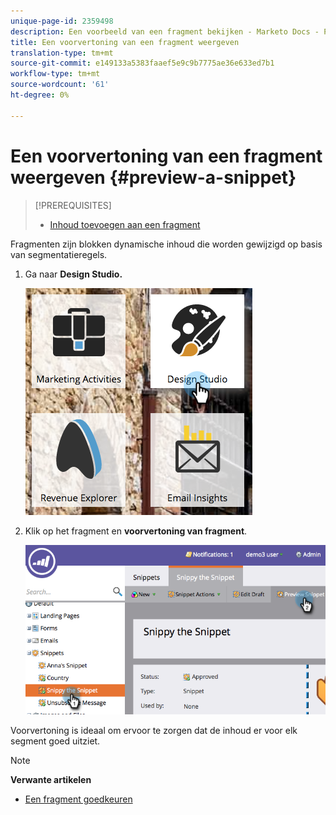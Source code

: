 ```yaml
---
unique-page-id: 2359498
description: Een voorbeeld van een fragment bekijken - Marketo Docs - Productdocumentatie
title: Een voorvertoning van een fragment weergeven
translation-type: tm+mt
source-git-commit: e149133a5383faaef5e9c9b7775ae36e633ed7b1
workflow-type: tm+mt
source-wordcount: '61'
ht-degree: 0%

---
```



# Een voorvertoning van een fragment weergeven {#preview-a-snippet}

>[!PREREQUISITES]
>
>* [Inhoud toevoegen aan een fragment](add-content-to-a-snippet.md)

>



Fragmenten zijn blokken dynamische inhoud die worden gewijzigd op basis van segmentatieregels.

1. Ga naar **Design Studio.**

   ![](assets/designstudio-3.png)

1. Klik op het fragment en **voorvertoning van fragment**.

   ![](assets/image2014-9-16-9-3a48-3a32.png)

Voorvertoning is ideaal om ervoor te zorgen dat de inhoud er voor elk segment goed uitziet.

>[!NOTE]
>
>**Verwante artikelen**
>
>* [Een fragment goedkeuren](approve-a-snippet.md)

>



